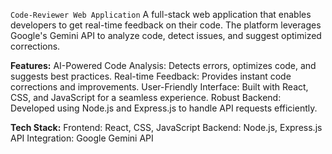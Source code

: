 `Code-Reviewer Web Application`
A full-stack web application that enables developers to get real-time feedback on their code. The platform leverages Google's Gemini API to analyze code, detect issues, and suggest optimized corrections.

**Features:**
AI-Powered Code Analysis: Detects errors, optimizes code, and suggests best practices.
Real-time Feedback: Provides instant code corrections and improvements.
User-Friendly Interface: Built with React, CSS, and JavaScript for a seamless experience.
Robust Backend: Developed using Node.js and Express.js to handle API requests efficiently.

**Tech Stack:**
Frontend: React, CSS, JavaScript
Backend: Node.js, Express.js
API Integration: Google Gemini API
